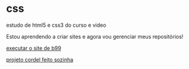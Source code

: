 # css
 estudo de html5 e css3 do curso e video

Estou aprendendo a criar sites e agora vou gerenciar meus repositórios!

<a href='https://amoriams.github.io/tentativa/siteb99/index.html'>executar o site de b99</a>

<a href="https://amoriams.github.io/css/desafio12/projeto-cordel.html"> projeto cordel feito sozinha</a>
